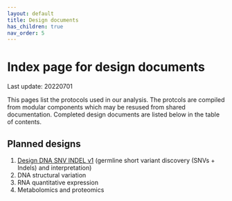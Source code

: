 ```yaml
---
layout: default
title: Design documents
has_children: true
nav_order: 5
---
```


# Index page for design documents

Last update: 20220701

This pages list the protocols used in our analysis. 
The protcols are compiled from modular components which may be resused from shared documentation.
Completed design documents are listed below in the table of contents. 

## Planned designs

1. [Design DNA SNV INDEL v1](design_dna_snvindel_v1.html) (germline short variant discovery (SNVs + Indels) and interpretation)
2. DNA structural variation
3. RNA quantitative expression
4. Metabolomics and proteomics

